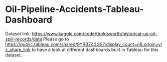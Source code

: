 # Oil-Pipeline-Accidents-Tableau-Dashboard

Dataset link: https://www.kaggle.com/code/tholdsworth/historical-us-oil-spill-records/data
Please go to https://public.tableau.com/shared/9YRBZ43GS?:display_count=n&:origin=viz_share_link to have a look at different dashboards built in Tableau for this dataset.
